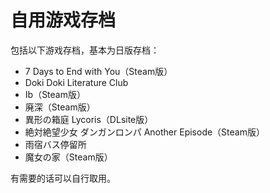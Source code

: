 # 自用游戏存档

包括以下游戏存档，基本为日版存档：

- 7 Days to End with You（Steam版）
- Doki Doki Literature Club
- Ib（Steam版）
- 廃深（Steam版）
- 異形の箱庭 Lycoris（DLsite版）
- 絶対絶望少女 ダンガンロンパ Another Episode（Steam版）
- 雨宿バス停留所
- 魔女の家（Steam版）

有需要的话可以自行取用。

